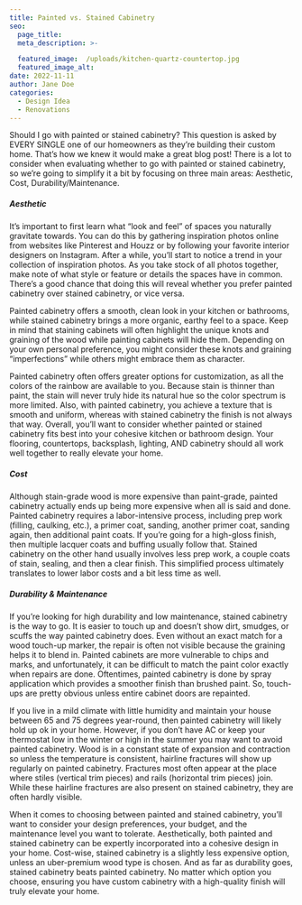 ```yaml
---
title: Painted vs. Stained Cabinetry
seo:
  page_title:
  meta_description: >-

  featured_image:  /uploads/kitchen-quartz-countertop.jpg
  featured_image_alt:
date: 2022-11-11
author: Jane Doe
categories:
  - Design Idea
  - Renovations
---
```


Should I go with painted or stained cabinetry? This question is asked by EVERY SINGLE one of our homeowners as they’re building their custom home. That’s how we knew it would make a great blog post! There is a lot to consider when evaluating whether to go with painted or stained cabinetry, so we’re going to simplify it a bit by focusing on three main areas: Aesthetic, Cost, Durability/Maintenance.

##### Aesthetic

It’s important to first learn what “look and feel” of spaces you naturally gravitate towards. You can do this by gathering inspiration photos online from websites like Pinterest and Houzz or by following your favorite interior designers on Instagram. After a while, you’ll start to notice a trend in your collection of inspiration photos. As you take stock of all photos together, make note of what style or feature or details the spaces have in common. There’s a good chance that doing this will reveal whether you prefer painted cabinetry over stained cabinetry, or vice versa.

Painted cabinetry offers a smooth, clean look in your kitchen or bathrooms, while stained cabinetry brings a more organic, earthy feel to a space. Keep in mind that staining cabinets will often highlight the unique knots and graining of the wood while painting cabinets will hide them. Depending on your own personal preference, you might consider these knots and graining “imperfections” while others might embrace them as character.

Painted cabinetry often offers greater options for customization, as all the colors of the rainbow are available to you. Because stain is thinner than paint, the stain will never truly hide its natural hue so the color spectrum is more limited. Also, with painted cabinetry, you achieve a texture that is smooth and uniform, whereas with stained cabinetry the finish is not always that way. Overall, you’ll want to consider whether painted or stained cabinetry fits best into your cohesive kitchen or bathroom design. Your flooring, countertops, backsplash, lighting, AND cabinetry should all work well together to really elevate your home.

##### Cost

Although stain-grade wood is more expensive than paint-grade, painted cabinetry actually ends up being more expensive when all is said and done. Painted cabinetry requires a labor-intensive process, including prep work (filling, caulking, etc.), a primer coat, sanding, another primer coat, sanding again, then additional paint coats. If you’re going for a high-gloss finish, then multiple lacquer coats and buffing usually follow that. Stained cabinetry on the other hand usually involves less prep work, a couple coats of stain, sealing, and then a clear finish. This simplified process ultimately translates to lower labor costs and a bit less time as well.

##### Durability & Maintenance

If you’re looking for high durability and low maintenance, stained cabinetry is the way to go. It is easier to touch up and doesn’t show dirt, smudges, or scuffs the way painted cabinetry does. Even without an exact match for a wood touch-up marker, the repair is often not visible because the graining helps it to blend in. Painted cabinets are more vulnerable to chips and marks, and unfortunately, it can be difficult to match the paint color exactly when repairs are done. Oftentimes, painted cabinetry is done by spray application which provides a smoother finish than brushed paint. So, touch-ups are pretty obvious unless entire cabinet doors are repainted.

If you live in a mild climate with little humidity and maintain your house between 65 and 75 degrees year-round, then painted cabinetry will likely hold up ok in your home. However, if you don’t have AC or keep your thermostat low in the winter or high in the summer you may want to avoid painted cabinetry. Wood is in a constant state of expansion and contraction so unless the temperature is consistent, hairline fractures will show up regularly on painted cabinetry. Fractures most often appear at the place where stiles (vertical trim pieces) and rails (horizontal trim pieces) join. While these hairline fractures are also present on stained cabinetry, they are often hardly visible.

When it comes to choosing between painted and stained cabinetry, you’ll want to consider your design preferences, your budget, and the maintenance level you want to tolerate. Aesthetically, both painted and stained cabinetry can be expertly incorporated into a cohesive design in your home. Cost-wise, stained cabinetry is a slightly less expensive option, unless an uber-premium wood type is chosen. And as far as durability goes, stained cabinetry beats painted cabinetry. No matter which option you choose, ensuring you have custom cabinetry with a high-quality finish will truly elevate your home.